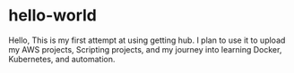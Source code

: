 # hello-world

Hello,
This is my first attempt at using getting hub. I plan to use it to upload my AWS projects, Scripting projects, and my journey
into learning Docker, Kubernetes, and automation.

